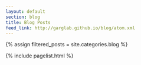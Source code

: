 ```yaml
---
layout: default
section: blog
title: Blog Posts
feed_link: http://garglab.github.io/blog/atom.xml
---
```


{% assign filtered_posts = site.categories.blog %}

{% include pagelist.html %}


